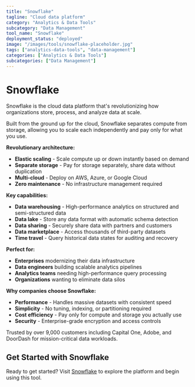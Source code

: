 ```yaml
---
title: "Snowflake"
tagline: "Cloud data platform"
category: "Analytics & Data Tools"
subcategory: "Data Management"
tool_name: "Snowflake"
deployment_status: "deployed"
image: "/images/tools/snowflake-placeholder.jpg"
tags: ["analytics-data-tools", "data-management"]
categories: ["Analytics & Data Tools"]
subcategories: ["Data Management"]
---
```


# Snowflake

Snowflake is the cloud data platform that's revolutionizing how organizations store, process, and analyze data at scale.

Built from the ground up for the cloud, Snowflake separates compute from storage, allowing you to scale each independently and pay only for what you use.

**Revolutionary architecture:**
- **Elastic scaling** - Scale compute up or down instantly based on demand
- **Separate storage** - Pay for storage separately, share data without duplication
- **Multi-cloud** - Deploy on AWS, Azure, or Google Cloud
- **Zero maintenance** - No infrastructure management required

**Key capabilities:**
- **Data warehousing** - High-performance analytics on structured and semi-structured data
- **Data lake** - Store any data format with automatic schema detection
- **Data sharing** - Securely share data with partners and customers
- **Data marketplace** - Access thousands of third-party datasets
- **Time travel** - Query historical data states for auditing and recovery

**Perfect for:**
- **Enterprises** modernizing their data infrastructure
- **Data engineers** building scalable analytics pipelines
- **Analytics teams** needing high-performance query processing
- **Organizations** wanting to eliminate data silos

**Why companies choose Snowflake:**
- **Performance** - Handles massive datasets with consistent speed
- **Simplicity** - No tuning, indexing, or partitioning required
- **Cost efficiency** - Pay only for compute and storage you actually use
- **Security** - Enterprise-grade encryption and access controls

Trusted by over 9,000 customers including Capital One, Adobe, and DoorDash for mission-critical data workloads.
## Get Started with Snowflake

Ready to get started? Visit [Snowflake](https://snowflake.com) to explore the platform and begin using this tool.
